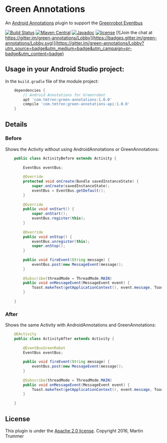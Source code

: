 # Green Annotations

An [Android Annotations](http://androidannotations.org/) plugin to support the [Greenrobot Eventbus](http://greenrobot.org/eventbus/)

<!--
 ![] is the markdown syntax to add an image and this is surounded by a link to the travis-ci builds page
-->
[![Build Status](https://travis-ci.org/tmtron/green-annotations.svg?label=travis)](https://travis-ci.org/tmtron/green-annotations/builds) [![Maven Central](https://img.shields.io/maven-central/v/com.tmtron/green-annotations.svg?maxAge=2592000)](https://maven-badges.herokuapp.com/maven-central/com.tmtron/green-annotations) [![Javadoc](https://javadoc-emblem.rhcloud.com/doc/com.tmtron/green-annotations/badge.svg)](http://www.javadoc.io/doc/com.tmtron/green-annotations/) [![license](https://img.shields.io/github/license/tmtron/green-annotations.svg?maxAge=2592000)](https://raw.githubusercontent.com/tmtron/green-annotations/develop/LICENSE) [![Join the chat at https://gitter.im/green-annotations/Lobby](https://badges.gitter.im/green-annotations/Lobby.svg)](https://gitter.im/green-annotations/Lobby?utm_source=badge&utm_medium=badge&utm_campaign=pr-badge&utm_content=badge)

## Usage in your Android Studio project:

In the `build.gradle` file of the module project:

```gradle
    dependencies {
        // Android Annotations for Greenrobot
        apt 'com.tmtron:green-annotations:1.0.0'
        compile 'com.tmtron:green-annotations-api:1.0.0'
    }
```

## Details

### Before
Shows the Activity without using AndroidAnnotations or GreenAnnotations: 

```java
    public class ActivityBefore extends Activity {
    
        EventBus eventBus;
    
        @Override
        protected void onCreate(Bundle savedInstanceState) {
            super.onCreate(savedInstanceState);
            eventBus = EventBus.getDefault();
        }
    
        @Override
        public void onStart() {
            super.onStart();
            eventBus.register(this);
        }
    
        @Override
        public void onStop() {
            eventBus.unregister(this);
            super.onStop();
        }
    
        public void fireEvent(String message) {
            eventBus.post(new MessageEvent(message));
        }
    
        @Subscribe(threadMode = ThreadMode.MAIN)
        public void onMessageEvent(MessageEvent event) {
            Toast.makeText(getApplicationContext(), event.message, Toast.LENGTH_SHORT).show();
        }
    
    }
```

### After
Shows the same Activity with AndroidAnnotations and GreenAnnotations:

```java
    @EActivity
    public class ActivityAfter extends Activity {
    
        @EventBusGreenRobot
        EventBus eventBus;
    
        public void fireEvent(String message) {
            eventBus.post(new MessageEvent(message));
        }
    
        @Subscribe(threadMode = ThreadMode.MAIN)
        public void onMessageEvent(MessageEvent event) {
            Toast.makeText(getApplicationContext(), event.message, Toast.LENGTH_SHORT).show();
        }
    
    }
```


## License
This plugin is under the [Apache 2.0 license](http://www.apache.org/licenses/LICENSE-2.0.html). Copyright 2016, Martin Trummer
